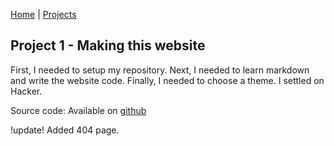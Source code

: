  [Home](index.md) | [Projects](projects.md)

## Project 1 - Making this website

First, I needed to setup my repository. Next, I needed to learn markdown and write the website code. Finally, I needed to choose a theme. I settled on Hacker.

Source code:
Available on [github](https://github.com/caarfken/caarfken.github.io)

!update!
Added 404 page.

